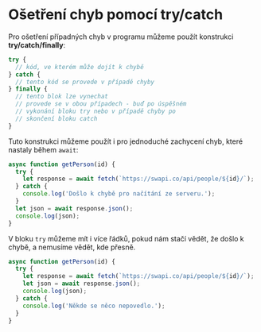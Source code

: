# Ošetření chyb pomocí try/catch

Pro ošetření případných chyb v programu můžeme použít konstrukci **try/catch/finally**:

```javascript
try {
  // kód, ve kterém může dojít k chybě
} catch {
  // tento kód se provede v případě chyby
} finally {
  // tento blok lze vynechat
  // provede se v obou případech - buď po úspěšném
  // vykonání bloku try nebo v případě chyby po
  // skončení bloku catch
}
```

Tuto konstrukci můžeme použít i pro jednoduché zachycení chyb, které nastaly během `await`:

```javascript
async function getPerson(id) {
  try {
    let response = await fetch(`https://swapi.co/api/people/${id}/`);
  } catch {
    console.log('Došlo k chybě pro načítání ze serveru.');
  }
  let json = await response.json();
  console.log(json);
}
```

V bloku `try` můžeme mít i více řádků, pokud nám stačí vědět, že došlo k chybě, a nemusíme vědět, kde přesně.

```javascript
async function getPerson(id) {
  try {
    let response = await fetch(`https://swapi.co/api/people/${id}/`);
    let json = await response.json();
    console.log(json);
  } catch {
    console.log('Někde se něco nepovedlo.');
  }
}
```
